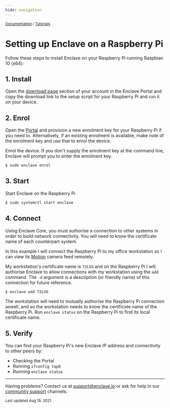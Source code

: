 ```yaml
---
hide: navigation
---
```


<small>[Documentation](/) / [Tutorials](/tutorials)</small>

# Setting up Enclave on a Raspberry Pi

Follow these steps to install Enclave on your Raspberry Pi running Raspbian 10 (x64):

## 1. Install

Open the [download page](https://portal.enclave.io/) section of your account in the Enclave Portal and copy the download link to the setup script for your Raspberry Pi and run it on your device.

## 2. Enrol

Open the [Portal](https://portal.enclave.io/) and provision a new enrolment key for your Raspberry Pi if you need to. Alternatively, if an existing enrolment is available, make note of the enrolment key and use that to enrol the device.

Enrol the device. If you don't supply the enrolment key at the command line, Enclave will prompt you to enter the enrolment key.

```bash
$ sudo enclave enrol
```

## 3. Start

Start Enclave on the Raspberry Pi

```bash
$ sudo systemctl start enclave
```

## 4. Connect

Using Enclave Core, you must authorise a connection to other systems in order to build network connectivity. You will need to know the certificate name of each counterpart system.

In this example I will connect the Raspberry Pi to my office workstation so I can view its [Motion](https://motion-project.github.io/) camera feed remotely.

My workstation's certificate name is `72LVG` and on the Raspberry Pi I will authorise Enclave to allow connections with my workstation using the `add` command. The `-d` argument is a description (or friendly name) of this connection for future reference.

```bash
$ enclave add 72LVG
```

The workstation will need to mutually authorise the Raspberry Pi connection aswell, and so the workstation needs to know the certificate name of the Raspberry Pi. Run `enclave status` on the Raspberry Pi to find its local certificate name.

## 5. Verify

You can find your Raspberry Pi's new Enclave IP address and connectivity to other peers by:

* Checking the Portal
* Running `ifconfig tap0`
* Running `enclave status`

---

Having problems? Contact us at [support@enclave.io](mailto:support@enclave.io) or ask for help in our [community support](/community-support/) channels.

<small>Last updated Aug 19, 2021</small>
